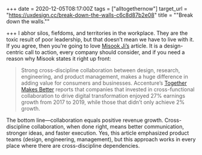 +++
date = 2020-12-05T08:17:00Z
tags = ["alltogethernow"]
target_url = "https://uxdesign.cc/break-down-the-walls-c6c8d87b2e08"
title = "\"Break down the walls.\""

+++
I abhor silos, fiefdoms, and territories in the workplace. They are the toxic result of poor leadership, but that doesn’t mean we have to live with it. If you agree, then you’re going to love [Misook Ji’s](https://www.misookji.com) article. It is a design-centric call to action, every company should consider, and if you need a reason why Misook states it right up front:

> Strong cross-discipline collaboration between design, research, engineering, and product management, makes a huge difference in adding value for consumers and businesses. Accenture’s [Together Makes Better](https://www.accenture.com/_acnmedia/Thought-Leadership-Assets/PDF-3/Accenture-IndustryX0-Out-Collaborate-the-Crisis-v3.pdf#zoom=50) reports that companies that invested in cross-functional collaboration to drive digital transformation enjoyed 27% earnings growth from 2017 to 2019, while those that didn’t only achieve 2% growth.

The bottom line—collaboration equals positive revenue growth. Cross-discipline collaboration, when done right, means better communication, stronger ideas, and faster execution. Yes, this article emphasized product teams (design, engineering, management), but this approach works in every place where there are cross-discipline dependencies.